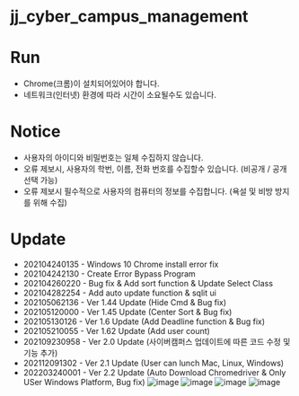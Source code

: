 # jj_cyber_campus_management

# Run
* Chrome(크롬)이 설치되어있어야 합니다.
* 네트워크(인터넷) 환경에 따라 시간이 소요될수도 있습니다.

# Notice
* 사용자의 아이디와 비밀번호는 일체 수집하지 않습니다.
* 오류 제보시, 사용자의 학번, 이름, 전화 번호를 수집할수 있습니다. (비공개 / 공개 선택 가능)
* 오류 제보시 필수적으로 사용자의 컴퓨터의 정보를 수집합니다. (욕설 및 비방 방지를 위해 수집)

# Update
* 202104240135 - Windows 10 Chrome install error fix
* 202104242130 - Create Error Bypass Program
* 202104260220 - Bug fix & Add sort function & Update Select Class
* 202104282254 - Add auto update function & sqlit ui
* 202105062136 - Ver 1.44 Update (Hide Cmd & Bug fix)
* 202105120000 - Ver 1.45 Update (Center Sort & Bug fix)
* 202105130126 - Ver 1.6 Update (Add Deadline function & Bug fix)
* 202105210055 - Ver 1.62 Update (Add user count)
* 202109230958 - Ver 2.0 Update (사이버캠퍼스 업데이트에 따른 코드 수정 및 기능 추가)
* 202112091302 - Ver 2.1 Update (User can lunch Mac, Linux, Windows)
* 202203240001 - Ver 2.2 Update (Auto Download Chromedriver & Only USer Windows Platform, Bug fix)
![image](https://user-images.githubusercontent.com/21982942/159729961-0c80ac81-87fd-413b-8107-d5914637ed62.png)
![image](https://user-images.githubusercontent.com/21982942/159729982-8eb5ec7a-193f-47d3-820c-e8c3696b9e26.png)
![image](https://user-images.githubusercontent.com/21982942/159729989-fc562000-ef79-4810-ad7f-2060decf1eb9.png)
![image](https://user-images.githubusercontent.com/21982942/159729999-20df0ff0-f6ea-43e8-99ca-15effaba5673.png)
